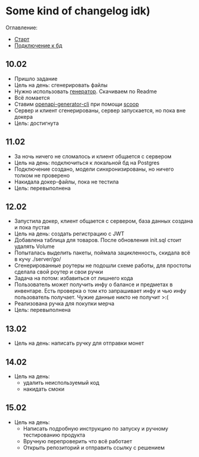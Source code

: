# Some kind of changelog idk)

Оглавление:
- [Старт](##10.02)
- [Подключение к бд](##11.02)

## 10.02
- Пришло задание
- Цель на день: сгенерировать файлы
- Нужно использовать [генератор](https://github.com/oapi-codegen/oapi-codegen). Скачиваем по Readme
- Всё ломается
- Ставим [openapi-generator-cli](https://openapi-generator.tech/docs/installation/) при помощи [scoop](https://scoop.sh/)
- Сервер и клиент сгенерированы, сервер запускается, но пока вне докера
- Цель: достигнута

## 11.02
- За ночь ничего не сломалось и клиент общается с сервером
- Цель на день: подключиться к локальной бд на Postgres
- Подключение создано, модели синхронизированы, но ничего толком не проверено
- Накидала докер-файлы, пока не тестила
- Цель: перевыполнена

## 12.02
- Запустила докер, клиент общается с сервером, база данных создана и пока пустая
- Цель на день: создать регистрацию с JWT
- Добавлена таблица для товаров. После обновления init.sql стоит удалять Volume
- Попыталась выделить пакеты, поймала зацикленность, скидала всё в кучу ./server/go/
- Сгенерированные роутеры не подошли схеме работы, для простоты сделала свой роутер и свои ручки
- Задача на потом: избавиться от лишнего кода
- Пользователь может получить инфу о балансе и предметах в инвентаре.
Есть проверка о том кто запрашивает инфу и чью инфу пользователь получает.
Чужие данные никто не получит >:(
- Реализована ручка для покупки мерча
- Цель: перевыполнена

## 13.02
- Цель на день: написать ручку для отправки монет

## 14.02
- Цель на день: 
  - удалить неиспользуемый код
  - накидать смоки

## 15.02
- Цель на день: 
  - Написать подробную инструкцию по запуску и ручному тестированию продукта
  - Вручную перепроверить что всё работает
  - Открыть репозиторий и отправить ссылку с решением